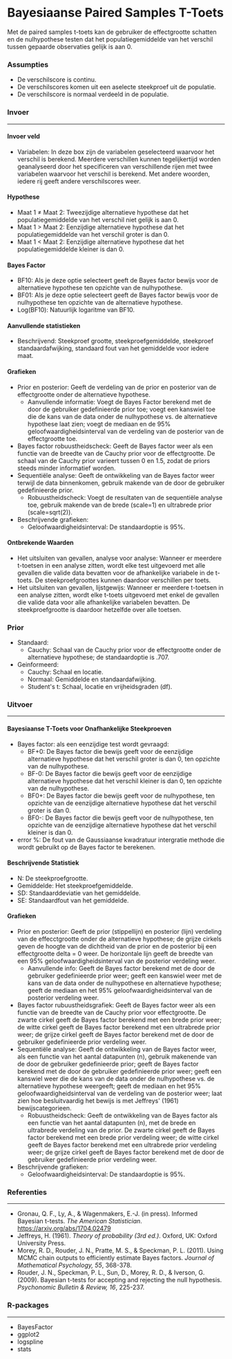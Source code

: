 Bayesiaanse Paired Samples T-Toets
===

Met de paired samples t-toets kan de gebruiker de effectgrootte schatten en de nulhypothese testen dat het populatiegemiddelde van het verschil tussen gepaarde observaties gelijk is aan 0.

### Assumpties
- De verschilscore is continu. 
- De verschilscores komen uit een aselecte steekproef uit de populatie. 
- De verschilscore is normaal verdeeld in de populatie. 

### Invoer
---

#### Invoer veld
- Variabelen: In deze box zijn de variabelen geselecteerd waarvoor het verschil is berekend. Meerdere verschillen kunnen tegelijkertijd worden geanalyseerd door het specificeren van verschillende rijen met twee variabelen waarvoor het verschil is berekend. Met andere woorden, iedere rij geeft andere verschilscores weer.  

#### Hypothese 
- Maat 1 &ne; Maat 2: Tweezijdige alternatieve hypothese dat het populatiegemiddelde van het verschil niet gelijk is aan 0.
- Maat 1 &gt; Maat 2: Eenzijdige alternatieve hypothese dat het populatiegemiddelde van het verschil groter is dan 0. 
- Maat 1 &lt; Maat 2: Eenzijdige alternatieve hypothese dat het populatiegemiddelde kleiner is dan 0. 

#### Bayes Factor
-  BF10: Als je deze optie selecteert geeft de Bayes factor bewijs voor de alternatieve hypothese ten opzichte van de nulhypothese.
-  BF01: Als je deze optie selecteert geeft de Bayes factor bewijs voor de nulhypothese ten opzichte van de alternatieve hypothese. 
-  Log(BF10): Natuurlijk logaritme van BF10. 

#### Aanvullende statistieken
-  Beschrijvend: Steekproef grootte, steekproefgemiddelde, steekproef standaardafwijking, standaard fout van het gemiddelde voor iedere maat.

#### Grafieken
- Prior en posterior: Geeft de verdeling van de prior en posterior van de effectgrootte onder de alternatieve hypothese.
  - Aanvullende informatie: Voegt de Bayes Factor berekend met de door de gebruiker gedefinieerde prior toe; voegt een kanswiel toe die de kans van de data onder de nulhypothese vs. de alternatieve hypothese laat zien; voegt de mediaan en de 95% geloofwaardigheidsinterval van de verdeling van de posterior van de effectgrootte toe.
- Bayes factor robuustheidscheck: Geeft de Bayes factor weer als een functie van de breedte van de Cauchy prior voor de effectgrootte. De schaal van de Cauchy prior varieert tussen 0 en 1.5, zodat de priors steeds minder informatief worden.
- Sequentiële analyse: Geeft de ontwikkeling van de Bayes factor weer terwijl de data binnenkomen, gebruik makende van de door de gebruiker gedefinieerde prior.
  - Robuustheidscheck: Voegt de resultaten van de sequentiële analyse toe, gebruik makende van de brede (scale=1) en ultrabrede prior (scale=sqrt(2)).
- Beschrijvende grafieken:
  - Geloofwaardigheidsinterval: De standaardoptie is 95%.
 
 #### Ontbrekende Waarden
 - Het uitsluiten van gevallen, analyse voor analyse: Wanneer er meerdere t-toetsen in een analyse zitten, wordt elke test uitgevoerd met alle gevallen die valide data bevatten voor de afhankelijke variabele in de t-toets. De steekproefgroottes kunnen daardoor verschillen per toets. 
 - Het uitsluiten van gevallen, lijstgewijs: Wanneer er meerdere t-toetsen in een analyse zitten, wordt elke t-toets uitgevoerd met enkel de gevallen die valide data voor alle afhankelijke variabelen bevatten. De steekproefgrootte is daardoor hetzelfde over alle toetsen. 

### Prior
- Standaard:
   - Cauchy: Schaal van de Cauchy prior voor de effectgrootte onder de alternatieve hypothese; de standaardoptie is .707.
- Geinformeerd:
   - Cauchy: Schaal en locatie.
   - Normaal: Gemiddelde en standaardafwijking.
   - Student's t: Schaal, locatie en vrijheidsgraden (df). 

### Uitvoer
---
#### Bayesiaanse T-Toets voor Onafhankelijke Steekproeven
- Bayes factor: als een eenzijdige test wordt gevraagd:
  - BF+0: De Bayes factor die bewijs geeft voor de eenzijdige alternatieve hypothese dat het verschil groter is dan 0, ten opzichte van de nulhypothese.
  - BF-0: De Bayes factor die bewijs geeft voor de eenzijdige alternatieve hypothese dat het verschil kleiner is dan 0, ten opzichte van de nulhypothese.
  - BF0+: De Bayes factor die bewijs geeft voor de nulhypothese, ten opzichte van de eenzijdige alternatieve hypothese dat het verschil groter is dan 0.
  - BF0-: De Bayes factor die bewijs geeft voor de nulhypothese, ten opzichte van de eenzijdige alternatieve hypothese dat het verschil kleiner is dan 0.
- error %: De fout van de Gaussiaanse kwadratuur intergratie methode die wordt gebruikt op de Bayes factor te berekenen.

#### Beschrijvende Statistiek
- N: De steekproefgrootte.
- Gemiddelde: Het steekproefgemiddelde.
- SD: Standaarddeviatie van het gemiddelde. 
- SE: Standaardfout van het gemiddelde.

#### Grafieken
- Prior en posterior: Geeft de prior (stippellijn) en posterior (lijn) verdeling van de effecctgrootte onder de alternatieve hypothese; de grijze cirkels geven de hoogte van de dichtheid van de prior en de posterior bij een effectgrootte delta = 0 weer. De horizontale lijn geeft de breedte van een 95% geloofwaardigheidsinterval van de posterior verdeling weer.
  - Aanvullende info: Geeft de Bayes factor berekend met de door de gebruiker gedefinieerde prior weer; geeft een kanswiel weer met de kans van de data onder de nulhypothese en alternatieve hypothese; geeft de mediaan en het 95% geloofwaardigheidsinterval van de posterior verdeling weer.
- Bayes factor rubuustheidsgrafiek: Geeft de Bayes factor weer als een functie van de breedte van de Cauchy prior voor effectgrootte. De zwarte cirkel geeft de Bayes factor berekend met een brede prior weer; de witte cirkel geeft de Bayes factor berekend met een ultrabrede prior weer; de grijze cirkel geeft de Bayes factor berekend met de door de gebruiker gedefinieerde prior verdeling weer.
- Sequentiële analyse: Geeft de ontwikkeling van de Bayes factor weer, als een functie van het aantal datapunten (n), gebruik makenende van de door de gebruiker gedefinieerde prior; geeft de Bayes factor berekend met de door de gebruiker gedefinieerde prior weer; geeft een kanswiel weer die de kans van de data onder de nulhypothese vs. de alternatieve hypothese weergeeft; geeft de mediaan en het 95% geloofwaardigheidsinterval van de verdeling van de posterior weer; laat zien hoe besluitvaardig het bewijs is met Jeffreys' (1961) bewijscategorieen. 
  - Robuustheidscheck: Geeft de ontwikkeling van de Bayes factor als een functie van het aantal datapunten (n), met de brede en ultrabrede verdeling van de prior. De zwarte cirkel geeft de Bayes factor berekend met een brede prior verdeling weer; de witte cirkel geeft de Bayes factor berekend met een ultrabrede prior verdeling weer; de grijze cirkel geeft de Bayes factor berekend met de door de gebruiker gedefinieerde prior verdeling weer.
- Beschrijvende grafieken:
  - Geloofwaardigheidsinterval: De standaardoptie is 95%.

### Referenties
--- 
- Gronau, Q. F., Ly, A., & Wagenmakers, E.-J. (in press). Informed Bayesian t-tests. *The American Statistician*. <a href="https://arxiv.org/abs/1704.02479">https://arxiv.org/abs/1704.02479</a>
- Jeffreys, H. (1961). *Theory of probability (3rd ed.)*. Oxford, UK: Oxford University Press.
- Morey, R. D., Rouder, J. N., Pratte, M. S., & Speckman, P. L. (2011). Using MCMC chain outputs to efficiently estimate Bayes factors. *Journal of Mathematical Psychology, 55*, 368-378.
- Rouder, J. N., Speckman, P. L., Sun, D., Morey, R. D., & Iverson, G. (2009). Bayesian t-tests for accepting and rejecting the null hypothesis. *Psychonomic Bulletin & Review, 16*, 225-237.

### R-packages 
---
- BayesFactor
- ggplot2
- logspline
- stats
